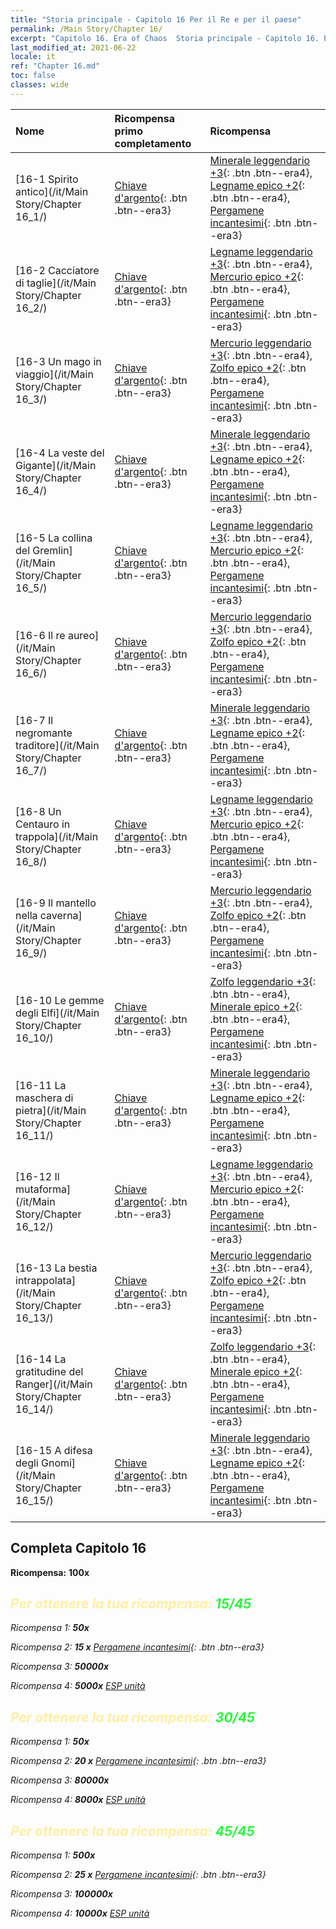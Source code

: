 ```yaml
---
title: "Storia principale - Capitolo 16 Per il Re e per il paese"
permalink: /Main Story/Chapter 16/
excerpt: "Capitolo 16. Era of Chaos  Storia principale - Capitolo 16. Per il Re e per il paese"
last_modified_at: 2021-06-22
locale: it
ref: "Chapter 16.md"
toc: false
classes: wide
---
```


  | Nome |  Ricompensa primo completamento | Ricompensa |
  |:------------|:------------|:------------| 
  | [16-1 Spirito antico](/it/Main Story/Chapter 16_1/) | [Chiave d'argento](/ItemsIT/con_693/){: .btn .btn--era3} | [Minerale leggendario +3](/ItemsIT/mat_54/){: .btn .btn--era4}, [Legname epico +2](/ItemsIT/mat_48/){: .btn .btn--era4}, [Pergamene incantesimi](/ItemsIT/con_694/){: .btn .btn--era3} |
  | [16-2 Cacciatore di taglie](/it/Main Story/Chapter 16_2/) | [Chiave d'argento](/ItemsIT/con_693/){: .btn .btn--era3} | [Legname leggendario +3](/ItemsIT/mat_55/){: .btn .btn--era4}, [Mercurio epico +2](/ItemsIT/mat_49/){: .btn .btn--era4}, [Pergamene incantesimi](/ItemsIT/con_694/){: .btn .btn--era3} |
  | [16-3 Un mago in viaggio](/it/Main Story/Chapter 16_3/) | [Chiave d'argento](/ItemsIT/con_693/){: .btn .btn--era3} | [Mercurio leggendario +3](/ItemsIT/mat_56/){: .btn .btn--era4}, [Zolfo epico +2](/ItemsIT/mat_50/){: .btn .btn--era4}, [Pergamene incantesimi](/ItemsIT/con_694/){: .btn .btn--era3} |
  | [16-4 La veste del Gigante](/it/Main Story/Chapter 16_4/) | [Chiave d'argento](/ItemsIT/con_693/){: .btn .btn--era3} | [Minerale leggendario +3](/ItemsIT/mat_54/){: .btn .btn--era4}, [Legname epico +2](/ItemsIT/mat_48/){: .btn .btn--era4}, [Pergamene incantesimi](/ItemsIT/con_694/){: .btn .btn--era3} |
  | [16-5 La collina del Gremlin](/it/Main Story/Chapter 16_5/) | [Chiave d'argento](/ItemsIT/con_693/){: .btn .btn--era3} | [Legname leggendario +3](/ItemsIT/mat_55/){: .btn .btn--era4}, [Mercurio epico +2](/ItemsIT/mat_49/){: .btn .btn--era4}, [Pergamene incantesimi](/ItemsIT/con_694/){: .btn .btn--era3} |
  | [16-6 Il re aureo](/it/Main Story/Chapter 16_6/) | [Chiave d'argento](/ItemsIT/con_693/){: .btn .btn--era3} | [Mercurio leggendario +3](/ItemsIT/mat_56/){: .btn .btn--era4}, [Zolfo epico +2](/ItemsIT/mat_50/){: .btn .btn--era4}, [Pergamene incantesimi](/ItemsIT/con_694/){: .btn .btn--era3} |
  | [16-7 Il negromante traditore](/it/Main Story/Chapter 16_7/) | [Chiave d'argento](/ItemsIT/con_693/){: .btn .btn--era3} | [Minerale leggendario +3](/ItemsIT/mat_54/){: .btn .btn--era4}, [Legname epico +2](/ItemsIT/mat_48/){: .btn .btn--era4}, [Pergamene incantesimi](/ItemsIT/con_694/){: .btn .btn--era3} |
  | [16-8 Un Centauro in trappola](/it/Main Story/Chapter 16_8/) | [Chiave d'argento](/ItemsIT/con_693/){: .btn .btn--era3} | [Legname leggendario +3](/ItemsIT/mat_55/){: .btn .btn--era4}, [Mercurio epico +2](/ItemsIT/mat_49/){: .btn .btn--era4}, [Pergamene incantesimi](/ItemsIT/con_694/){: .btn .btn--era3} |
  | [16-9 Il mantello nella caverna](/it/Main Story/Chapter 16_9/) | [Chiave d'argento](/ItemsIT/con_693/){: .btn .btn--era3} | [Mercurio leggendario +3](/ItemsIT/mat_56/){: .btn .btn--era4}, [Zolfo epico +2](/ItemsIT/mat_50/){: .btn .btn--era4}, [Pergamene incantesimi](/ItemsIT/con_694/){: .btn .btn--era3} |
  | [16-10 Le gemme degli Elfi](/it/Main Story/Chapter 16_10/) | [Chiave d'argento](/ItemsIT/con_693/){: .btn .btn--era3} | [Zolfo leggendario +3](/ItemsIT/mat_57/){: .btn .btn--era4}, [Minerale epico +2](/ItemsIT/mat_47/){: .btn .btn--era4}, [Pergamene incantesimi](/ItemsIT/con_694/){: .btn .btn--era3} |
  | [16-11 La maschera di pietra](/it/Main Story/Chapter 16_11/) | [Chiave d'argento](/ItemsIT/con_693/){: .btn .btn--era3} | [Minerale leggendario +3](/ItemsIT/mat_54/){: .btn .btn--era4}, [Legname epico +2](/ItemsIT/mat_48/){: .btn .btn--era4}, [Pergamene incantesimi](/ItemsIT/con_694/){: .btn .btn--era3} |
  | [16-12 Il mutaforma](/it/Main Story/Chapter 16_12/) | [Chiave d'argento](/ItemsIT/con_693/){: .btn .btn--era3} | [Legname leggendario +3](/ItemsIT/mat_55/){: .btn .btn--era4}, [Mercurio epico +2](/ItemsIT/mat_49/){: .btn .btn--era4}, [Pergamene incantesimi](/ItemsIT/con_694/){: .btn .btn--era3} |
  | [16-13 La bestia intrappolata](/it/Main Story/Chapter 16_13/) | [Chiave d'argento](/ItemsIT/con_693/){: .btn .btn--era3} | [Mercurio leggendario +3](/ItemsIT/mat_56/){: .btn .btn--era4}, [Zolfo epico +2](/ItemsIT/mat_50/){: .btn .btn--era4}, [Pergamene incantesimi](/ItemsIT/con_694/){: .btn .btn--era3} |
  | [16-14 La gratitudine del Ranger](/it/Main Story/Chapter 16_14/) | [Chiave d'argento](/ItemsIT/con_693/){: .btn .btn--era3} | [Zolfo leggendario +3](/ItemsIT/mat_57/){: .btn .btn--era4}, [Minerale epico +2](/ItemsIT/mat_47/){: .btn .btn--era4}, [Pergamene incantesimi](/ItemsIT/con_694/){: .btn .btn--era3} |
  | [16-15 A difesa degli Gnomi](/it/Main Story/Chapter 16_15/) | [Chiave d'argento](/ItemsIT/con_693/){: .btn .btn--era3} | [Minerale leggendario +3](/ItemsIT/mat_54/){: .btn .btn--era4}, [Legname epico +2](/ItemsIT/mat_48/){: .btn .btn--era4}, [Pergamene incantesimi](/ItemsIT/con_694/){: .btn .btn--era3} |


## Completa Capitolo 16

 **Ricompensa:**  **100x** <i class="fas fa-gem"/>



## <span style="color: #ffeea0">Per ottenere la tua ricompensa: </span><span style="color: #27f73a">15/45</span>

 Ricompensa 1:  **50x** <i class="fas fa-gem"/>

 Ricompensa 2: **15 x** [Pergamene incantesimi](/ItemsIT/con_694/){: .btn .btn--era3}

 Ricompensa 3:  **50000x** <i class="fas fa-coins"/>

 Ricompensa 4:  **5000x** [ESP unità](/ItemsIT/con_902/)



## <span style="color: #ffeea0">Per ottenere la tua ricompensa: </span><span style="color: #27f73a">30/45</span>

 Ricompensa 1:  **50x** <i class="fas fa-gem"/>

 Ricompensa 2: **20 x** [Pergamene incantesimi](/ItemsIT/con_694/){: .btn .btn--era3}

 Ricompensa 3:  **80000x** <i class="fas fa-coins"/>

 Ricompensa 4:  **8000x** [ESP unità](/ItemsIT/con_902/)



## <span style="color: #ffeea0">Per ottenere la tua ricompensa: </span><span style="color: #27f73a">45/45</span>

 Ricompensa 1:  **500x** <i class="fas fa-gem"/>

 Ricompensa 2: **25 x** [Pergamene incantesimi](/ItemsIT/con_694/){: .btn .btn--era3}

 Ricompensa 3:  **100000x** <i class="fas fa-coins"/>

 Ricompensa 4:  **10000x** [ESP unità](/ItemsIT/con_902/)

